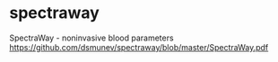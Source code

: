 # spectraway
SpectraWay - 
noninvasive blood parameters
https://github.com/dsmunev/spectraway/blob/master/SpectraWay.pdf
